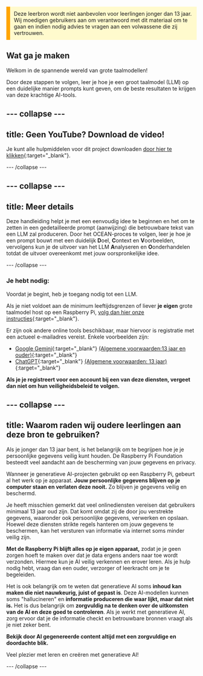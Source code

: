 <p style='border-left: solid; border-width:10px; border-color: #FFA500; background-color: #FFFACD; padding: 10px;'>
Deze leerbron wordt niet aanbevolen voor leerlingen jonger dan 13 jaar. Wij moedigen gebruikers aan om verantwoord met dit materiaal om te gaan en indien nodig advies te vragen aan een volwassene die zij vertrouwen.
</p>

## Wat ga je maken

Welkom in de spannende wereld van grote taalmodellen!

Door deze stappen te volgen, leer je hoe je een groot taalmodel (LLM) op een duidelijke manier prompts kunt geven, om de beste resultaten te krijgen van deze krachtige AI-tools.

--- collapse ---
---
title: Geen YouTube? Download de video!
---

Je kunt alle hulpmiddelen voor dit project downloaden [door hier te klikken](https://rpf.io/p/nl-NL/ai-LLM-prompt-go){:target="_blank"}.

--- /collapse ---

--- collapse ---
---
title: Meer details
---

Deze handleiding helpt je met een eenvoudig idee te beginnen en het om te zetten in een gedetailleerde prompt (aanwijzing) die betrouwbare tekst van een LLM zal produceren. Door het OCEAN-proces te volgen, leer je hoe je een prompt bouwt met een duidelijk **D**oel, **C**ontext en **V**oorbeelden, vervolgens kun je de uitvoer van het LLM **A**nalyseren en **O**onderhandelen totdat de uitvoer overeenkomt met jouw oorspronkelijke idee.

--- /collapse ---

### Je hebt nodig:
Voordat je begint, heb je toegang nodig tot een LLM.

Als je niet voldoet aan de minimum leeftijdsgrenzen of liever **je eigen** grote taalmodel host op een Raspberry Pi, [volg dan hier onze instructies](https://projects.raspberrypi.org/nl-NL/projects/llm-rpi){:target="_blank"}.

Er zijn ook andere online tools beschikbaar, maar hiervoor is registratie met een actueel e-mailadres vereist. Enkele voorbeelden zijn:
- [Google Gemini](https://gemini.google.com/){:target="_blank"} [(Algemene voorwaarden:13 jaar en ouder)](https://support.google.com/gemini/answer/13278668?hl=nl-NL#zippy=%2Ccant-access-this-service:~:text=mobile%20app.-,What%20you%20need,-To%20use%20the){:target="_blank"}
- [ChatGPT](https://www.chat.openai.org){:target="_blank"} [(Algemene voorwaarden: 13 jaar)](https://help.openai.com/en/articles/8313401-is-chatgpt-safe-for-all-ages){:target="_blank"}

**Als je je registreert voor een account bij een van deze diensten, vergeet dan niet om hun veiligheidsbeleid te volgen.**

--- collapse ---
---
title: Waarom raden wij oudere leerlingen aan deze bron te gebruiken?
---

Als je jonger dan 13 jaar bent, is het belangrijk om te begrijpen hoe je je persoonlijke gegevens veilig kunt houden. De Raspberry Pi Foundation besteedt veel aandacht aan de bescherming van jouw gegevens en privacy.

Wanneer je generatieve AI-projecten gebruikt op een Raspberry Pi, gebeurt al het werk op je apparaat. **Jouw persoonlijke gegevens blijven op je computer staan en verlaten deze nooit.** Zo blijven je gegevens veilig en beschermd.

Je heeft misschien gemerkt dat veel onlinediensten vereisen dat gebruikers minimaal 13 jaar oud zijn. Dat komt omdat zij de door jou verstrekte gegevens, waaronder ook persoonlijke gegevens, verwerken en opslaan. Hoewel deze diensten strikte regels hanteren om jouw gegevens te beschermen, kan het versturen van informatie via internet soms minder veilig zijn.

**Met de Raspberry Pi blijft alles op je eigen apparaat,** zodat je je geen zorgen hoeft te maken over dat je data ergens anders naar toe wordt verzonden. Hiermee kun je AI veilig verkennen en erover leren. Als je hulp nodig hebt, vraag dan een ouder, verzorger of leerkracht om je te begeleiden.

Het is ook belangrijk om te weten dat generatieve AI soms **inhoud kan maken die niet nauwkeurig, juist of gepast is**. Deze AI-modellen kunnen soms "hallucineren" en **informatie produceren die waar lijkt, maar dat niet is.** Het is dus belangrijk om **zorgvuldig na te denken over de uitkomsten van de AI en deze goed te controleren**. Als je werkt met generatieve AI, zorg ervoor dat je de informatie checkt en betrouwbare bronnen vraagt als je niet zeker bent.

**Bekijk door AI gegenereerde content altijd met een zorgvuldige en doordachte blik.**

Veel plezier met leren en creëren met generatieve AI!

--- /collapse ---
